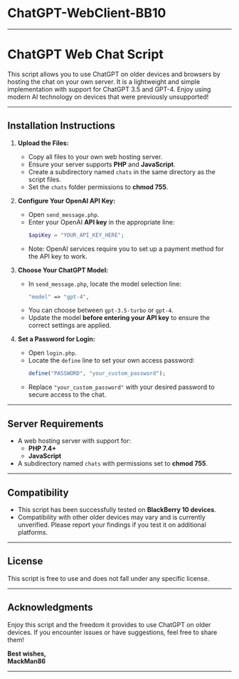 # ChatGPT-WebClient-BB10
---

# ChatGPT Web Chat Script

This script allows you to use ChatGPT on older devices and browsers by hosting the chat on your own server. It is a lightweight and simple implementation with support for ChatGPT 3.5 and GPT-4. Enjoy using modern AI technology on devices that were previously unsupported!

---

## Installation Instructions

1. **Upload the Files:**
   - Copy all files to your own web hosting server.
   - Ensure your server supports **PHP** and **JavaScript**.
   - Create a subdirectory named `chats` in the same directory as the script files.
   - Set the `chats` folder permissions to **chmod 755**.

2. **Configure Your OpenAI API Key:**
   - Open `send_message.php`.
   - Enter your OpenAI **API key** in the appropriate line:
     ```php
     $apiKey = "YOUR_API_KEY_HERE";
     ```
   - Note: OpenAI services require you to set up a payment method for the API key to work.

3. **Choose Your ChatGPT Model:**
   - In `send_message.php`, locate the model selection line:
     ```php
     "model" => "gpt-4",
     ```
   - You can choose between `gpt-3.5-turbo` or `gpt-4`. 
   - Update the model **before entering your API key** to ensure the correct settings are applied.

4. **Set a Password for Login:**
   - Open `login.php`.
   - Locate the `define` line to set your own access password:
     ```php
     define("PASSWORD", "your_custom_password");
     ```
   - Replace `"your_custom_password"` with your desired password to secure access to the chat.

---

## Server Requirements

- A web hosting server with support for:
  - **PHP 7.4+**
  - **JavaScript**
- A subdirectory named `chats` with permissions set to **chmod 755**.

---

## Compatibility

- This script has been successfully tested on **BlackBerry 10 devices**.
- Compatibility with other older devices may vary and is currently unverified. Please report your findings if you test it on additional platforms.

---

## License

This script is free to use and does not fall under any specific license.

---

## Acknowledgments

Enjoy this script and the freedom it provides to use ChatGPT on older devices. If you encounter issues or have suggestions, feel free to share them!

**Best wishes,  
MackMan86**

---
